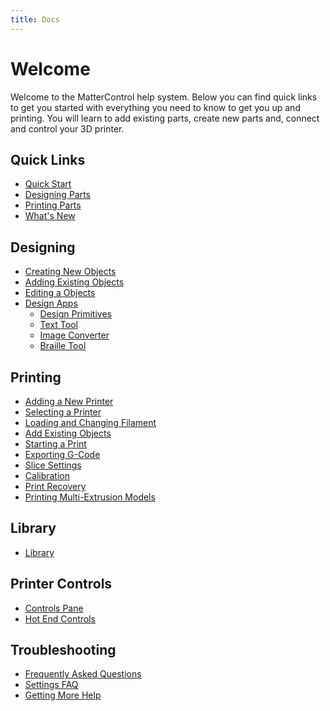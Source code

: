 ```yaml
---
title: Docs
---
```


Welcome
=======

Welcome to the MatterControl help system. Below you can find quick links to get you started with everything you need to know to get you up and printing. You will learn to add existing parts, create new parts and, connect and control your 3D printer.

## Quick Links

* [Quick Start](quick-start.md)
* [Designing Parts](designing/index.md)
* [Printing Parts](printing/index.md)
* [What's New](whats-new.md)

## Designing

* [Creating New Objects](designing/creating-new-objects.md)
* [Adding Existing Objects](designing/add-existing-objects.md)
* [Editing a Objects](designing/editing-objects.md)
* [Design Apps](designing/design-apps/index.md)
  * [Design Primitives](designing/design-primitives/index.md)
  * [Text Tool](designing/design-primitives/text-tool.md)
  * [Image Converter](designing/design-primitives/image-converter.md)
  * [Braille Tool](designing/design-primitives/braille-tool.md)

## Printing

* [Adding a New Printer](printing/adding-new-printer.md)
* [Selecting a Printer](printing/selecting-a-printer.md)
* [Loading and Changing Filament](printing/loading-and-changing-filament.md)
* [Add Existing Objects](designing/add-existing-objects.md)
* [Starting a Print](printing/starting-a-print.md)
* [Exporting G-Code](printing/exporting-g-code.md)
* [Slice Settings](slice-settings/index.md)
* [Calibration](calibration/index.md)
* [Print Recovery](printing/print-recovery.md)
* [Printing Multi-Extrusion Models](printing/multi-color-stls.md)

## Library
* [Library](library/index.md)

## Printer Controls

* [Controls Pane](printer-controls/index.md)
* [Hot End Controls](printer-controls/hotend-controls.md)

## Troubleshooting

* [Frequently Asked Questions](frequently-asked-questions.md)
* [Settings FAQ](slice-settings/settings-faq.md)
* [Getting More Help](get-support.md)
